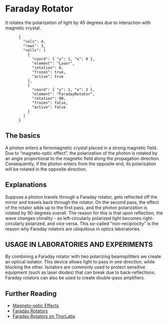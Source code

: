 # Faraday Rotator

It rotates the polarization of light by 45 degrees due to interaction with magnetic crystal.

```{quantum-board}
      {
        "cols": 4,
        "rows": 3,
        "cells": [
          {
            "coord": { "y": 1, "x": 0 },
            "element": "Laser",
            "rotation": 0,
            "frozen": true,
            "active": true
          },
          {
            "coord": { "y": 1, "x": 2 },
            "element": "FaradayRotator",
            "rotation": 90,
            "frozen": false,
            "active": false
          }
        ]
      }
```

## The basics

A photon enters a ferromagnetic crystal placed in a strong magnetic field. Due to “magneto-optic effect”, the polarization of the photon is rotated by an angle proportional to the magnetic field along the propagation direction. Consequently, if the photon enters from the opposite end, its polarization will be rotated in the opposite direction.

## Explanations

Suppose a photon travels through a Faraday rotator, gets reflected off the mirror and travels back through the rotator. On the second pass, the effect of the rotator adds up to the first pass, and the photon polarization is rotated by 90 degrees overall. The reason for this is that upon reflection, the wave changes chirality - so left-circularly polarized light becomes right-circularly polarized, and vice versa. This so-called “non-reciprocity” is the reason why Faraday rotators are ubiquitous in optics laboratories.

## USAGE IN LABORATORIES AND EXPERIMENTS

By combining a Faraday rotator with two polarizing beamsplitters we create an optical isolator. This device allows light to pass in one direction, while blocking the other. Isolators are commonly used to protect sensitive equipment (such as laser diodes) that can break due to back-reflections. Faraday rotators can also be used to create double-pass amplifiers.

## Further Reading

* [Magneto-optic Effects](https://en.wikipedia.org/wiki/Magneto-optic_effect)
* [Faraday Rotators](https://www.rp-photonics.com/faraday_rotators.html)
* [Faraday Rotators on ThorLabs](https://www.thorlabs.com/newgrouppage9.cfm?objectgroup_id=12684)
